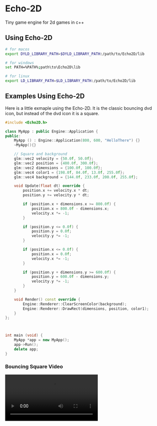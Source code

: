 # Echo-2D

Tiny game engine for 2d games in c++

## Using Echo-2D 

```bash
# for macos
export DYLD_LIBRARY_PATH=$DYLD_LIBRARY_PATH:/path/to/Echo2D/lib

# for windows
set PATH=%PATH%;path\to\Echo2D\lib

# for linux
export LD_LIBRARY_PATH=$LD_LIBRARY_PATH:/path/to/Echo2D/lib

```

## Examples Using Echo-2D

Here is a little exmaple using the Echo-2D.
It is the classic bouncing dvd icon, but 
instead of the dvd icon it is a square.

```c++
#include <Echo2D.h>

class MyApp : public Engine::Application {
public:
    MyApp () : Engine::Application(800, 600, "HelloThere") {}
    ~MyApp(){}

    // Square and background
    glm::vec2 velocity = {50.0f, 50.0f};
    glm::vec2 position = {400.0f, 300.0f};
    glm::vec2 dimensions = {100.0f, 100.0f};
    glm::vec4 color1 = {198.0f, 84.0f, 13.0f, 255.0f};
    glm::vec4 background = {144.0f, 233.0f, 200.0f, 255.0f};

    void Update(float dt) override {
        position.x += velocity.x * dt;
        position.y += velocity.y * dt;

        if (position.x + dimensions.x >= 800.0f) {
            position.x = 800.0f - dimensions.x;
            velocity.x *= -1;
        }

        if (position.y <= 0.0f) {
            position.y = 0.0f;
            velocity.y *= -1;
        }

        if (position.x <= 0.0f) {
            position.x = 0.0f;
            velocity.x *= -1;
        }

        if (position.y + dimensions.y >= 600.0f) {
            position.y = 600.0f - dimensions.y;
            velocity.y *= -1;
        }
    }

    void Render() const override {
        Engine::Renderer::ClearScreenColor(background);
        Engine::Renderer::DrawRect(dimensions, position, color1);
    }
};



int main (void) {
    MyApp *app = new MyApp();
    app->Run();
    delete app;
}

```
### Bouncing Square Video    
![](readmemedia/bouncingsquare.mov)

